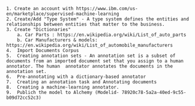     1. Create an account with https://www.ibm.com/us-en/marketplace/supervised-machine-learning
    2. Create/Add "Type System" - A type system defines the entities and relationships between entities that matter to the business.
    3. Create "Dictionaries"
        a. Car Parts : https://en.wikipedia.org/wiki/List_of_auto_parts
        b. Car Manufacturers & models: https://en.wikipedia.org/wiki/List_of_automobile_manufacturers
    4.  Import Documents Corpus
    5.  Creating annotation sets - An annotation set is a subset of documents from an imported document set that you assign to a human annotator. The human  annotator annotates the documents in the annotation set.
    6.  Pre-annotating with a dictionary-based annotator
    7.  Creating an annotation task and Annotating documents
    8.  Creating a machine-learning annotator.
    9.  Publich the model to Alchemy (Modelid- 78920c78-5a2a-40ed-9c55-b09d72cc52c3)

